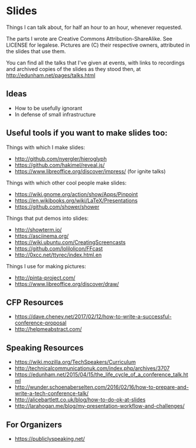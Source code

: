 Slides
======

Things I can talk about, for half an hour to an hour, whenever requested.

The parts I wrote are Creative Commons Attribution-ShareAlike. See LICENSE for
legalese. Pictures are (C) their respective owners, attributed in the slides
that use them.

You can find all the talks that I've given at events, with links to recordings
and archived copies of the slides as they stood then, at
http://edunham.net/pages/talks.html

Ideas
-----

* How to be usefully ignorant
* In defense of small infrastructure


Useful tools if you want to make slides too:
--------------------------------------------

Things with which I make slides:

* http://github.com/nyergler/hieroglyph
* https://github.com/hakimel/reveal.js/
* https://www.libreoffice.org/discover/impress/ (for ignite talks)

Things with which other cool people make slides:

* https://wiki.gnome.org/action/show/Apps/Pinpoint
* https://en.wikibooks.org/wiki/LaTeX/Presentations
* https://github.com/shower/shower

Things that put demos into slides:

* http://showterm.io/
* https://asciinema.org/
* https://wiki.ubuntu.com/CreatingScreencasts
* https://github.com/lolilolicon/FFcast
* http://0xcc.net/ttyrec/index.html.en

Things I use for making pictures:

* http://pinta-project.com/
* https://www.libreoffice.org/discover/draw/

CFP Resources
-------------

* https://dave.cheney.net/2017/02/12/how-to-write-a-successful-conference-proposal
* http://helpmeabstract.com/

Speaking Resources
------------------

* https://wiki.mozilla.org/TechSpeakers/Curriculum
* http://technicalcommunicationuk.com/index.php/archives/3707
* https://edunham.net/2015/04/15/the_life_cycle_of_a_conference_talk.html
* http://wunder.schoenaberselten.com/2016/02/16/how-to-prepare-and-write-a-tech-conference-talk/
* http://alicebartlett.co.uk/blog/how-to-do-ok-at-slides
* http://larahogan.me/blog/my-presentation-workflow-and-challenges/

For Organizers
--------------

* https://publiclyspeaking.net/

